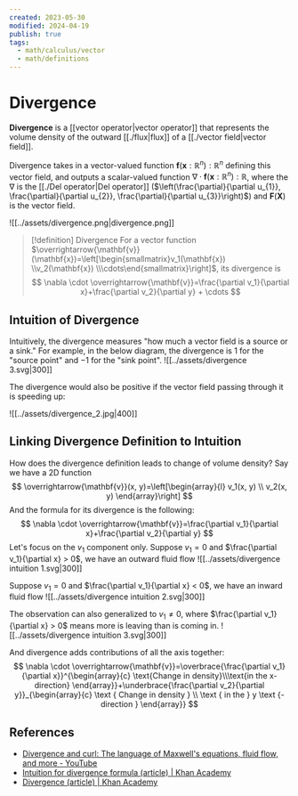 ```yaml
---
created: 2023-05-30
modified: 2024-04-19
publish: true
tags:
  - math/calculus/vector
  - math/definitions
---
```


# Divergence

**Divergence** is a [[vector operator|vector operator]] that represents the volume density of the outward [[./flux|flux]] of a [[./vector field|vector field]]. 

Divergence takes in a vector-valued function $\mathbf{f}(\mathbf{x}: \mathbb{R}^n): \mathbb{R}^n$ defining this vector field, and outputs a scalar-valued function $\nabla \cdot \mathbf{f}(\mathbf{x}: \mathbb{R}^n): \mathbb{R}$, where the $\nabla$ is the [[./Del operator|Del operator]] ($\left(\frac{\partial}{\partial u_{1}}, \frac{\partial}{\partial u_{2}}, \frac{\partial}{\partial u_{3}}\right)$) and $\mathbf{F}(\mathbf{X})$ is the vector field.

![[../assets/divergence.png|divergence.png]]

> [!definition] Divergence
> For a vector function $\overrightarrow{\mathbf{v}}(\mathbf{x})=\left[\begin{smallmatrix}v_1(\mathbf{x}) \\v_2(\mathbf{x}) \\\cdots\end{smallmatrix}\right]$, its divergence is
> $$
\nabla \cdot \overrightarrow{\mathbf{v}}=\frac{\partial v_1}{\partial x}+\frac{\partial v_2}{\partial y} + \cdots
> $$

## Intuition of Divergence
Intuitively, the divergence measures "how much a vector field is a source or a sink." For example, in the below diagram, the divergence is $1$ for the "source point" and $-1$ for the "sink point".
![[../assets/divergence 3.svg|300]]

The divergence would also be positive if the vector field passing through it is speeding up:

![[../assets/divergence_2.jpg|400]]

## Linking Divergence Definition to Intuition
How does the divergence definition leads to change of volume density? Say we have a 2D function
$$
\overrightarrow{\mathbf{v}}(x, y)=\left[\begin{array}{l}
v_1(x, y) \\
v_2(x, y)
\end{array}\right]
$$
And the formula for its divergence is the following:
$$
\nabla \cdot \overrightarrow{\mathbf{v}}=\frac{\partial v_1}{\partial x}+\frac{\partial v_2}{\partial y}
$$
Let's focus on the $v_1$ component only. Suppose $v_1 = 0$ and $\frac{\partial v_1}{\partial x} > 0$, we have an outward fluid flow
![[../assets/divergence intuition 1.svg|300]]

Suppose $v_1 = 0$ and $\frac{\partial v_1}{\partial x} < 0$, we have an inward fluid flow
![[../assets/divergence intuition 2.svg|300]]

The observation can also generalized to $v_1 \neq 0$, where $\frac{\partial v_1}{\partial x} > 0$ means more is leaving than is coming in.
![[../assets/divergence intuition 3.svg|300]]

And divergence adds contributions of all the axis together:
$$
\nabla \cdot \overrightarrow{\mathbf{v}}=\overbrace{\frac{\partial v_1}{\partial x}}^{\begin{array}{c}
\text{Change in density}\\\text{in the x- direction}
\end{array}}+\underbrace{\frac{\partial v_2}{\partial y}}_{\begin{array}{c}
\text { Change in density } \\
\text { in the } y \text {-direction }
\end{array}}
$$

## References
- [Divergence and curl: The language of Maxwell's equations, fluid flow, and more - YouTube](https://www.youtube.com/watch?v=rB83DpBJQsE)
- [Intuition for divergence formula (article) | Khan Academy](https://www.khanacademy.org/math/multivariable-calculus/multivariable-derivatives/divergence-and-curl-articles/a/intuition-for-divergence-formula)
- [Divergence (article) | Khan Academy](https://www.khanacademy.org/math/multivariable-calculus/multivariable-derivatives/divergence-and-curl-articles/a/divergence)